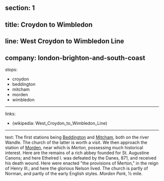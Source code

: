 ﻿section: 1
----
title: Croydon to Wimbledon
----
line: West Croydon to Wimbledon Line
----
company: london-brighton-and-south-coast
----
stops:
- croydon
- beddington
- mitcham
- morden
- wimbledon
----
links:
- (wikipedia: West_Croydon_to_Wimbledon_Line)
----
text: The first stations being [Beddington](/stations/beddington) and [Mitcham](/stations/mitcham), both on the river Wandle. The church of the latter is worth a visit. We then approach the station of [Morden](/stations/morden), near which is *Merton*, possessing much historical interest. Here are the remains of a rich abbey founded for St. Augustine Canons; and here Ethelred I. was defeated by the Danes, 871, and received his death wound. Here were enacted "the provisions of Merton," in the reign of Henry III.; and here the glorious Nelson lived. The church is partly of Norman, and partly of the early English styles. *Morden Park*, ½ mile.
